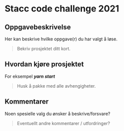 # Stacc code challenge 2021

## Oppgavebeskrivelse
Her kan beskrive hvilke oppgave(r) du har valgt å løse.
> Bekriv prosjektet ditt kort.

## Hvordan kjøre prosjektet
For eksempel ***yarn start***
> Husk å pakke med alle avhengigheter.

## Kommentarer
Noen spesielle valg du ønsker å beskrive/forsvare?
> Eventuellt andre kommentarer / utfordringer?
